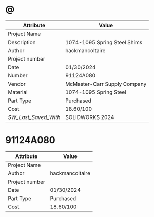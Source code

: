 # @
| Attribute | Value |
| ---  | ---     |
| Project Name |  |
| Description | 1074-1095 Spring Steel Shims |
| Author | hackmancoltaire |
| Project number |  |
| Date | 01/30/2024 |
| Number | 91124A080 |
| Vendor | McMaster-Carr Supply Company |
| Material | 1074-1095 Spring Steel |
| Part Type | Purchased |
| Cost | 18.60/100 |
| _SW_Last_Saved_With_ | SOLIDWORKS 2024 |
# 91124A080
| Attribute | Value |
| ---  | ---     |
| Project Name |  |
| Author | hackmancoltaire |
| Project number |  |
| Date | 01/30/2024 |
| Part Type | Purchased |
| Cost | 18.60/100 |

